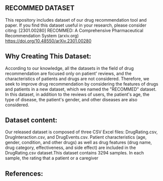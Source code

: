 
## RECOMMED DATASET
This repository includes dataset of our drug recommendation tool and paper.
If you find this dataset useful in your research, please consider citing:
[2301.00280] RECOMMED: A Comprehensive Pharmaceutical Recommendation System (arxiv.org) 
https://doi.org/10.48550/arXiv.2301.00280

## Why Creating This Dataset:
According to our knowledge, all the datasets in the field of drug recommendation are focused only on patient' reviews, and the characteristics of patients and drugs are not considered. Therefore, we seek to improve drug recommendation by considering the features of drugs and patients in a new dataset, which we named the "RECOMMED" dataset. In this dataset, in addition to the reviews of users, the patient's age, the type of disease, the patient's gender, and other diseases are also considered.

## Dataset content:
Our released dataset is composed of three CSV Excel files: DrugRating.csv, DrugInteraction.csv, and DrugEvents.csv. Patient characteristics (age, gender, condition, and other drugs) as well as drug features (drug name, drug category, effectiveness, and side effect) are included in the DrugRating.csv dataset.This dataset contains 3294 samples. In each sample, the rating that a patient or a caregiver 





## References:

